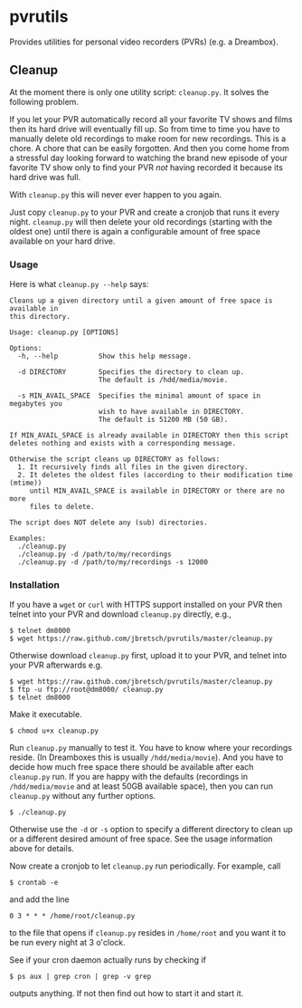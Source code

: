 pvrutils
========

Provides utilities for personal video recorders (PVRs) (e.g. a Dreambox).

## Cleanup

At the moment there is only one utility script: `cleanup.py`. It solves the
following problem.

If you let your PVR automatically record all your favorite TV shows and films
then its hard drive will eventually fill up. So from time to time you have to 
manually delete old recordings to make room for new recordings. This is a chore.
A chore that can be easily forgotten. And then you come home from a stressful
day looking forward to watching the brand new episode of your favorite TV show
only to find your PVR _not_ having recorded it because its hard drive was full.

With `cleanup.py` this will never ever happen to you again.

Just copy `cleanup.py` to your PVR and create a cronjob that runs it every
night.  `cleanup.py` will then delete your old recordings (starting with the
oldest one) until there is again a configurable amount of free space available
on your hard drive.

### Usage

Here is what `cleanup.py --help` says:

```
Cleans up a given directory until a given amount of free space is available in
this directory.

Usage: cleanup.py [OPTIONS]

Options:
  -h, --help          Show this help message.

  -d DIRECTORY        Specifies the directory to clean up.
                      The default is /hdd/media/movie.

  -s MIN_AVAIL_SPACE  Specifies the minimal amount of space in megabytes you
                      wish to have available in DIRECTORY.
                      The default is 51200 MB (50 GB).

If MIN_AVAIL_SPACE is already available in DIRECTORY then this script
deletes nothing and exists with a corresponding message.

Otherwise the script cleans up DIRECTORY as follows:
  1. It recursively finds all files in the given directory.
  2. It deletes the oldest files (according to their modification time (mtime))
     until MIN_AVAIL_SPACE is available in DIRECTORY or there are no more
     files to delete.

The script does NOT delete any (sub) directories.

Examples:
  ./cleanup.py
  ./cleanup.py -d /path/to/my/recordings
  ./cleanup.py -d /path/to/my/recordings -s 12000
```

### Installation

If you have a `wget` or `curl` with HTTPS support installed on your PVR then
telnet into your PVR and download `cleanup.py` directly, e.g.,

    $ telnet dm8000
    $ wget https://raw.github.com/jbretsch/pvrutils/master/cleanup.py

Otherwise download `cleanup.py` first, upload it to your PVR, and telnet into
your PVR afterwards e.g.

    $ wget https://raw.github.com/jbretsch/pvrutils/master/cleanup.py
    $ ftp -u ftp://root@dm8000/ cleanup.py
    $ telnet dm8000

Make it executable.

    $ chmod u+x cleanup.py

Run `cleanup.py` manually to test it. You have to know where your recordings
reside. (In Dreamboxes this is usually `/hdd/media/movie`). And you have to
decide how much free space there should be available after each `cleanup.py`
run. If you are happy with the defaults (recordings in `/hdd/media/movie` and
at least 50GB available space), then you can run `cleanup.py` without any
further options.

    $ ./cleanup.py

Otherwise use the `-d` or `-s` option to specify a different directory to clean
up or a different desired amount of free space. See the usage information above
for details.

Now create a cronjob to let `cleanup.py` run periodically. For example, call

    $ crontab -e

and add the line

    0 3 * * * /home/root/cleanup.py

to the file that opens if `cleanup.py` resides in `/home/root` and you want it
to be run every night at 3 o'clock.

See if your cron daemon actually runs by checking if

    $ ps aux | grep cron | grep -v grep

outputs anything. If not then find out how to start it and start it.

